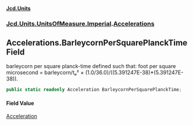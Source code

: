 #### [Jcd.Units](index.md 'index')
### [Jcd.Units.UnitsOfMeasure.Imperial](Jcd.Units.UnitsOfMeasure.Imperial.md 'Jcd.Units.UnitsOfMeasure.Imperial').[Accelerations](Accelerations.md 'Jcd.Units.UnitsOfMeasure.Imperial.Accelerations')

## Accelerations.BarleycornPerSquarePlanckTime Field

barleycorn per square planck-time defined such that: foot per square microsecond = barleycorn/tₚ² ×
(1.0/36.0)/((5.391247E-38)*(5.391247E-38)).

```csharp
public static readonly Acceleration BarleycornPerSquarePlanckTime;
```

#### Field Value
[Acceleration](Acceleration.md 'Jcd.Units.UnitTypes.Acceleration')